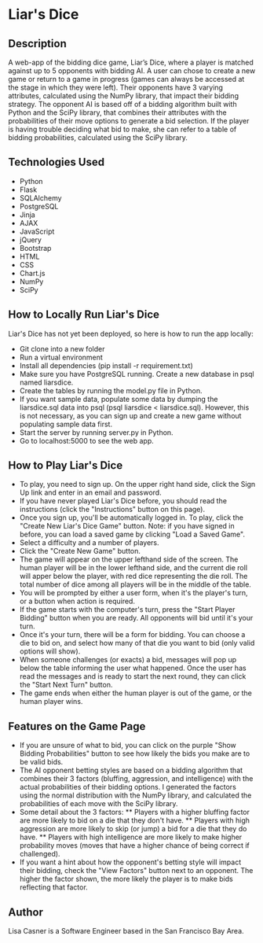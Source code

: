# Liar's Dice

## Description

A web-app of the bidding dice game, Liar’s Dice, where a player is matched against up to 5 opponents with bidding AI. A user can chose to create a new game or return to a game in progress (games can always be accessed at the stage in which they were left). Their opponents have 3 varying attributes, calculated using the NumPy library, that impact their bidding strategy. The opponent AI is based off of a bidding algorithm built with Python and the SciPy library, that combines their attributes with the probabilities of their move options to generate a bid selection. If the player is having trouble deciding what bid to make, she can refer to a table of bidding probabilities, calculated using the SciPy library.

## Technologies Used

* Python
* Flask
* SQLAlchemy
* PostgreSQL
* Jinja
* AJAX
* JavaScript
* jQuery
* Bootstrap
* HTML 
* CSS 
* Chart.js
* NumPy
* SciPy

## How to Locally Run Liar's Dice
Liar's Dice has not yet been deployed, so here is how to run the app locally:

* Git clone into a new folder
* Run a virtual environment
* Install all dependencies (pip install -r requirement.txt)
* Make sure you have PostgreSQL running. Create a new database in psql named liarsdice.
* Create the tables by running the model.py file in Python.
* If you want sample data, populate some data by dumping the liarsdice.sql data into psql (psql liarsdice < liarsdice.sql). However, this is not necessary, as you can sign up and create a new game without populating sample data first.
* Start the server by running server.py in Python.
* Go to localhost:5000 to see the web app.

## How to Play Liar's Dice
* To play, you need to sign up. On the upper right hand side, click the Sign Up link and enter in an email and password.
* If you have never played Liar's Dice before, you should read the instructions (click the "Instructions" button on this page).
* Once you sign up, you'll be automatically logged in. To play, click the "Create New Liar's Dice Game" button. Note: if you have signed in before, you can load a saved game by clicking "Load a Saved Game".
* Select a difficulty and a number of players.
* Click the "Create New Game" button.
* The game will appear on the upper lefthand side of the screen. The human player will be in the lower lefthand side, and the current die roll will apper below the player, with red dice representing the die roll. The total number of dice among all players will be in the middle of the table.
* You will be prompted by either a user form, when it's the player's turn, or a button when action is required.
* If the game starts with the computer's turn, press the "Start Player Bidding" button when you are ready. All opponents will bid until it's your turn.
* Once it's your turn, there will be a form for bidding. You can choose a die to bid on, and select how many of that die you want to bid (only valid options will show).
* When someone challenges (or exacts) a bid, messages will pop up below the table informing the user what happened. Once the user has read the messages and is ready to start the next round, they can click the "Start Next Turn" button.
* The game ends when either the human player is out of the game, or the human player wins.

## Features on the Game Page
* If you are unsure of what to bid, you can click on the purple "Show Bidding Probabilities" button to see how likely the bids you make are to be valid bids.
* The AI opponent betting styles are based on a bidding algorithm that combines their 3 factors (bluffing, aggression, and intelligence) with the actual probabilities of their bidding options. I generated the factors using the normal distribution with the NumPy library, and calculated the probabilities of each move with the SciPy library.
* Some detail about the 3 factors:
** Players with a higher bluffing factor are more likely to bid on a die that they don't have.
** Players with high aggression are more likely to skip (or jump) a bid for a die that they do have.
** Players with high intelligence are more likely to make higher probability moves (moves that have a higher chance of being correct if challenged).
* If you want a hint about how the opponent's betting style will impact their bidding, check the "View Factors" button next to an opponent. The higher the factor shown, the more likely the player is to make bids reflecting that factor.

## Author
Lisa Casner is a Software Engineer based in the San Francisco Bay Area.
